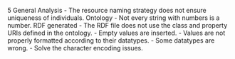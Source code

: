 5
    General
    Analysis
        - The resource naming strategy does not ensure uniqueness of individuals.
    Ontology
        - Not every string with numbers is a number.
    RDF generated
        - The RDF file does not use the class and property URIs defined in the ontology.
        - Empty values are inserted.
        - Values are not properly formatted according to their datatypes.
        - Some datatypes are wrong.
        - Solve the character encoding issues.
